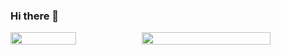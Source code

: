 ### Hi there 👋

<div style="display: flex; flex-direction: row; width=100">
 <img align="center" width="50%" src="https://github-readme-stats.vercel.app/api?username=MariyanKarakiev&theme=github_dark&show_icons=true" />
 <img align="center" width="70%"src="https://github-readme-stats.vercel.app/api/top-langs/?username=MariyanKarakiev&theme=github_dark&layout=compact)(https://github.com/anuraghazra/github-readme-stats)"/>
</div>
